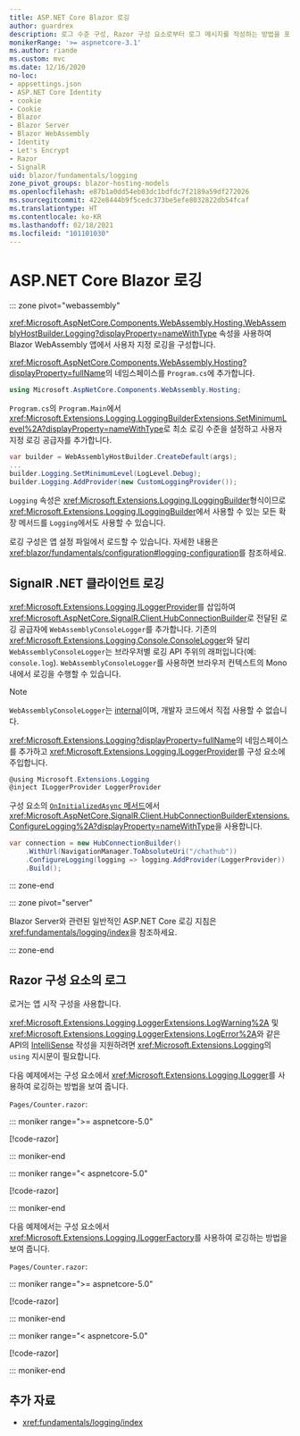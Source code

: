 ```yaml
---
title: ASP.NET Core Blazor 로깅
author: guardrex
description: 로그 수준 구성, Razor 구성 요소로부터 로그 메시지를 작성하는 방법을 포함하여 Blazor 앱의 로깅에 대해 알아봅니다.
monikerRange: '>= aspnetcore-3.1'
ms.author: riande
ms.custom: mvc
ms.date: 12/16/2020
no-loc:
- appsettings.json
- ASP.NET Core Identity
- cookie
- Cookie
- Blazor
- Blazor Server
- Blazor WebAssembly
- Identity
- Let's Encrypt
- Razor
- SignalR
uid: blazor/fundamentals/logging
zone_pivot_groups: blazor-hosting-models
ms.openlocfilehash: e87b1a0dd54eb03dc1bdfdc7f2189a59df272026
ms.sourcegitcommit: 422e8444b9f5cedc373be5efe8032822db54fcaf
ms.translationtype: HT
ms.contentlocale: ko-KR
ms.lasthandoff: 02/18/2021
ms.locfileid: "101101030"
---
```

# <a name="aspnet-core-blazor-logging"></a>ASP.NET Core Blazor 로깅

::: zone pivot="webassembly"

<xref:Microsoft.AspNetCore.Components.WebAssembly.Hosting.WebAssemblyHostBuilder.Logging?displayProperty=nameWithType> 속성을 사용하여 Blazor WebAssembly 앱에서 사용자 지정 로깅을 구성합니다.

<xref:Microsoft.AspNetCore.Components.WebAssembly.Hosting?displayProperty=fullName>의 네임스페이스를 `Program.cs`에 추가합니다.

```csharp
using Microsoft.AspNetCore.Components.WebAssembly.Hosting;
```

`Program.cs`의 `Program.Main`에서 <xref:Microsoft.Extensions.Logging.LoggingBuilderExtensions.SetMinimumLevel%2A?displayProperty=nameWithType>로 최소 로깅 수준을 설정하고 사용자 지정 로깅 공급자를 추가합니다.

```csharp
var builder = WebAssemblyHostBuilder.CreateDefault(args);
...
builder.Logging.SetMinimumLevel(LogLevel.Debug);
builder.Logging.AddProvider(new CustomLoggingProvider());
```

`Logging` 속성은 <xref:Microsoft.Extensions.Logging.ILoggingBuilder>형식이므로 <xref:Microsoft.Extensions.Logging.ILoggingBuilder>에서 사용할 수 있는 모든 확장 메서드를 `Logging`에서도 사용할 수 있습니다.

로깅 구성은 앱 설정 파일에서 로드할 수 있습니다. 자세한 내용은 <xref:blazor/fundamentals/configuration#logging-configuration>를 참조하세요.

## <a name="signalr-net-client-logging"></a>SignalR .NET 클라이언트 로깅

<xref:Microsoft.Extensions.Logging.ILoggerProvider>를 삽입하여 <xref:Microsoft.AspNetCore.SignalR.Client.HubConnectionBuilder>로 전달된 로깅 공급자에 `WebAssemblyConsoleLogger`를 추가합니다. 기존의 <xref:Microsoft.Extensions.Logging.Console.ConsoleLogger>와 달리 `WebAssemblyConsoleLogger`는 브라우저별 로깅 API 주위의 래퍼입니다(예: `console.log`). `WebAssemblyConsoleLogger`를 사용하면 브라우저 컨텍스트의 Mono 내에서 로깅을 수행할 수 있습니다.

> [!NOTE]
> `WebAssemblyConsoleLogger`는 [internal](/dotnet/csharp/language-reference/keywords/internal)이며, 개발자 코드에서 직접 사용할 수 없습니다.

<xref:Microsoft.Extensions.Logging?displayProperty=fullName>의 네임스페이스를 추가하고 <xref:Microsoft.Extensions.Logging.ILoggerProvider>를 구성 요소에 주입합니다.

```csharp
@using Microsoft.Extensions.Logging
@inject ILoggerProvider LoggerProvider
```

구성 요소의 [`OnInitializedAsync` 메서드](xref:blazor/components/lifecycle#component-initialization-methods)에서 <xref:Microsoft.AspNetCore.SignalR.Client.HubConnectionBuilderExtensions.ConfigureLogging%2A?displayProperty=nameWithType>을 사용합니다.

```csharp
var connection = new HubConnectionBuilder()
    .WithUrl(NavigationManager.ToAbsoluteUri("/chathub"))
    .ConfigureLogging(logging => logging.AddProvider(LoggerProvider))
    .Build();
```

::: zone-end

::: zone pivot="server"

Blazor Server와 관련된 일반적인 ASP.NET Core 로깅 지침은 <xref:fundamentals/logging/index>을 참조하세요.

::: zone-end

## <a name="log-in-razor-components"></a>Razor 구성 요소의 로그

로거는 앱 시작 구성을 사용합니다.

<xref:Microsoft.Extensions.Logging.LoggerExtensions.LogWarning%2A> 및 <xref:Microsoft.Extensions.Logging.LoggerExtensions.LogError%2A>와 같은 API의 [IntelliSense](/visualstudio/ide/using-intellisense) 작성을 지원하려면 <xref:Microsoft.Extensions.Logging>의 `using` 지시문이 필요합니다.

다음 예제에서는 구성 요소에서 <xref:Microsoft.Extensions.Logging.ILogger>를 사용하여 로깅하는 방법을 보여 줍니다.

`Pages/Counter.razor`:

::: moniker range=">= aspnetcore-5.0"

[!code-razor[](~/blazor/common/samples/5.x/BlazorSample_WebAssembly/Pages/logging/Counter1.razor?highlight=3,16)]

::: moniker-end

::: moniker range="< aspnetcore-5.0"

[!code-razor[](~/blazor/common/samples/3.x/BlazorSample_WebAssembly/Pages/logging/Counter1.razor?highlight=3,16)]

::: moniker-end

다음 예제에서는 구성 요소에서 <xref:Microsoft.Extensions.Logging.ILoggerFactory>를 사용하여 로깅하는 방법을 보여 줍니다.

`Pages/Counter.razor`:

::: moniker range=">= aspnetcore-5.0"

[!code-razor[](~/blazor/common/samples/5.x/BlazorSample_WebAssembly/Pages/logging/Counter2.razor?highlight=3,16-17)]

::: moniker-end

::: moniker range="< aspnetcore-5.0"

[!code-razor[](~/blazor/common/samples/3.x/BlazorSample_WebAssembly/Pages/logging/Counter2.razor?highlight=3,16-17)]

::: moniker-end

## <a name="additional-resources"></a>추가 자료

* <xref:fundamentals/logging/index>
